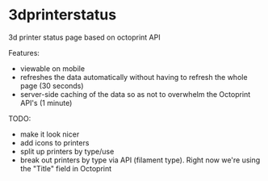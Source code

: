 # 3dprinterstatus
3d printer status page based on octoprint API

Features:
- viewable on mobile
- refreshes the data automatically without having to refresh the whole page (30 seconds)
- server-side caching of the data so as not to overwhelm the Octoprint API's (1 minute)

TODO:
- make it look nicer
- add icons to printers
- split up printers by type/use
- break out printers by type via API (filament type). Right now we're using the "Title" field in Octoprint
